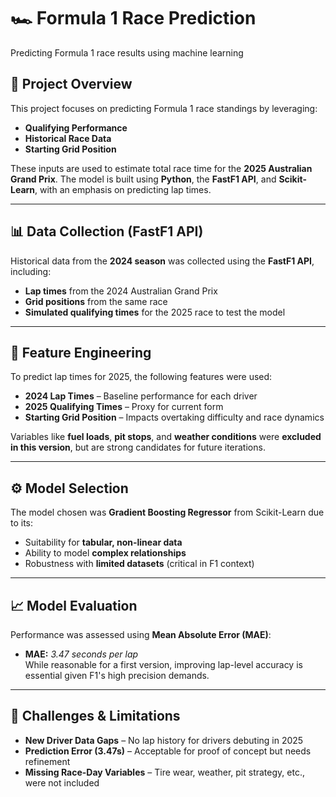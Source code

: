 
# 🏎️ Formula 1 Race Prediction  
Predicting Formula 1 race results using machine learning  

## 📌 Project Overview  
This project focuses on predicting Formula 1 race standings by leveraging:  
- **Qualifying Performance**  
- **Historical Race Data**  
- **Starting Grid Position**  

These inputs are used to estimate total race time for the **2025 Australian Grand Prix**. The model is built using **Python**, the **FastF1 API**, and **Scikit-Learn**, with an emphasis on predicting lap times.

---

## 📊 Data Collection (FastF1 API)  
Historical data from the **2024 season** was collected using the **FastF1 API**, including:  
- **Lap times** from the 2024 Australian Grand Prix  
- **Grid positions** from the same race  
- **Simulated qualifying times** for the 2025 race to test the model  

---

## 🧠 Feature Engineering  
To predict lap times for 2025, the following features were used:  
- **2024 Lap Times** – Baseline performance for each driver  
- **2025 Qualifying Times** – Proxy for current form  
- **Starting Grid Position** – Impacts overtaking difficulty and race dynamics  

Variables like **fuel loads**, **pit stops**, and **weather conditions** were **excluded in this version**, but are strong candidates for future iterations.

---

## ⚙️ Model Selection  
The model chosen was **Gradient Boosting Regressor** from Scikit-Learn due to its:  
- Suitability for **tabular, non-linear data**  
- Ability to model **complex relationships**  
- Robustness with **limited datasets** (critical in F1 context)  

---

## 📈 Model Evaluation  
Performance was assessed using **Mean Absolute Error (MAE)**:  
- **MAE:** *3.47 seconds per lap*  
While reasonable for a first version, improving lap-level accuracy is essential given F1's high precision demands.

---

## 🚧 Challenges & Limitations  
- **New Driver Data Gaps** – No lap history for drivers debuting in 2025  
- **Prediction Error (3.47s)** – Acceptable for proof of concept but needs refinement  
- **Missing Race-Day Variables** – Tire wear, weather, pit strategy, etc., were not included  


